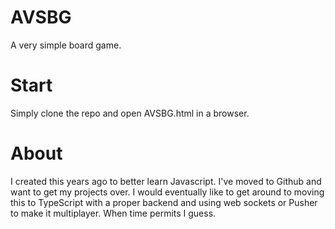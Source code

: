 # AVSBG
A very simple board game.

# Start
Simply clone the repo and open AVSBG.html in a browser.

# About
I created this years ago to better learn Javascript. I've moved to Github and want to get my projects over. I would eventually like to get around to moving this to TypeScript with a proper backend and using web sockets or Pusher to make it multiplayer. When time permits I guess. 
